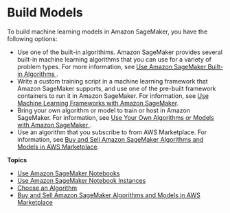 # Build Models<a name="build-model"></a>

To build machine learning models in Amazon SageMaker, you have the following options:
+ Use one of the built\-in algorithims\. Amazon SageMaker provides several built\-in machine learning algorithms that you can use for a variety of problem types\. For more information, see [Use Amazon SageMaker Built\-in Algorithms ](algos.md)\.
+ Write a custom training script in a machine learning framework that Amazon SageMaker supports, and use one of the pre\-built framework containers to run it in Amazon SageMaker\. For information, see [Use Machine Learning Frameworks with Amazon SageMaker](frameworks.md)\.
+ Bring your own algorithm or model to train or host in Amazon SageMaker\. For information, see [Use Your Own Algorithms or Models with Amazon SageMaker ](your-algorithms.md)\.
+ Use an algorithm that you subscribe to from AWS Marketplace\. For information, see [Buy and Sell Amazon SageMaker Algorithms and Models in AWS Marketplace](sagemaker-marketplace.md)\.

**Topics**
+ [Use Amazon SageMaker Notebooks](notebooks.md)
+ [Use Amazon SageMaker Notebook Instances](nbi.md)
+ [Choose an Algorithm](algorithms-choose.md)
+ [Buy and Sell Amazon SageMaker Algorithms and Models in AWS Marketplace](sagemaker-marketplace.md)